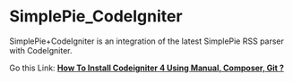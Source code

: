 SimplePie_CodeIgniter
=====================

SimplePie+CodeIgniter is an integration of the latest SimplePie RSS parser with CodeIgniter.


Go this Link: **[How To Install Codeigniter 4 Using Manual, Composer, Git ?](https://www.phpcodingstuff.com/blog/how-to-install-codeigniter-4-using-manual-composer-git.html)**
